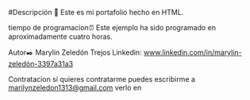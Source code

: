 #Descripción 📝 Este es mi portafolio hecho en HTML.

tiempo de programacion⏰ Este ejemplo ha sido programado en aproximadamente cuatro horas.

Autor✒️ Marylin Zeledón Trejos Linkedin: www.linkedin.com/in/marylin-zeledón-3397a31a3

Contratacion si quieres contratarme puedes escribirme a marilynzeledon1313@gmail.com
verlo en
